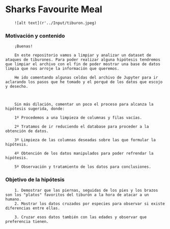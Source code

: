 

# Sharks Favourite Meal


        ![alt text](r'../Input/tiburon.jpeg)


 ### Motivación y contenido  
       
        ¡Buenas!
        
        En este repositorio vamos a limpiar y analizar un dataset de ataques de tiburones. Para poder realizar alguna hipótesis tendremos que limpiar el archivo con el fin de poder mostrar una base de datos limpia que nos arroje la información que queremos.
        
        He ido comentando algunas celdas del archivo de Jupyter para ir aclarando los pasos que he tomado y el porqué de los datos que escojo y desecho.
        
        
        
        Sin más dilación, comentar un poco el proceso para alcanza la hipótesis sugerida, donde:
        
        1º Procedemos a una limpieza de columnas y filas vacías.
        
        2º Tratamos de ir reduciendo el database para proceder a la obtención de datos.
        
        3º Limpieza de las columnas deseadas sobre las que formular la hipótesis.
        
        4º Obtención de los datos manipulados para poder refrendar la hipótesis.
        
        5º Observación y tratamiento de los datos para conclusiones.
        
        
        
  ### Objetivo de la hipótesis


        1. Demostrar que las piernas, seguidas de los pies y los brazos son los "platos" favoritos del tiburón a la hora de atacar a un humano.
        2. Mostrar los datos cruzados por especies para observar si existe diferencias entre ellas.
        
        3. Cruzar esos datos también con las edades y observar que preferencia tienen.
        
        



